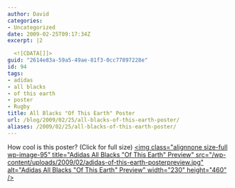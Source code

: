 ```yaml
---
author: David
categories:
- Uncategorized
date: 2009-02-25T09:17:34Z
excerpt: |2

  <![CDATA[]]>
guid: "2614e83a-59a5-49ae-81f3-0cc77897228e"
id: 94
tags:
- adidas
- all blacks
- of this earth
- poster
- Rugby
title: All Blacks "Of This Earth" Poster
url: /blog/2009/02/25/all-blacks-of-this-earth-poster/
aliases: /2009/02/25/all-blacks-of-this-earth-poster/
---
```


How cool is this poster? (Click for full size) <a href="/wp-content/uploads/2009/02/adidas-of-this-earth-posterpreview.jpg" target="_blank"><img class="alignnone size-full wp-image-95" title="Adidas All Blacks "Of This Earth" Preview" src="/wp-content/uploads/2009/02/adidas-of-this-earth-posterpreview.jpg" alt="Adidas All Blacks "Of This Earth" Preview" width="230" height="460" /></a>
